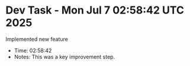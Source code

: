 # Dev Task - Mon Jul  7 02:58:42 UTC 2025
Implemented new feature
- Time: 02:58:42
- Notes: This was a key improvement step.
